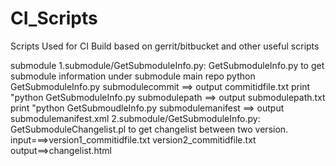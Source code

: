 # CI_Scripts
Scripts Used for CI Build based on gerrit/bitbucket and other useful scripts

submodule
1.submodule/GetSubmoduleInfo.py:
	GetSubmoduleInfo.py to get submodule information under submodule main repo
	python GetSubmoduleInfo.py submodulecommit ==> output commitidfile.txt
	print "python GetSubmoduleInfo.py submodulepath ==> output submodulepath.txt
	print "python GetSubmoudleInfo.py submodulemanifest ==> output submodulemanifest.xml
2.submodule/GetSubmoduleInfo.py:
	GetSubmoduleChangelist.pl to get changelist between two version.
	input===>version1_commitidfile.txt  version2_commitidfile.txt 
	output==>changelist.html
